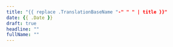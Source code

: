 ```yaml
---
title: "{{ replace .TranslationBaseName "-" " " | title }}"
date: {{ .Date }}
draft: true
headline: ""
fullName: ""
---
```

